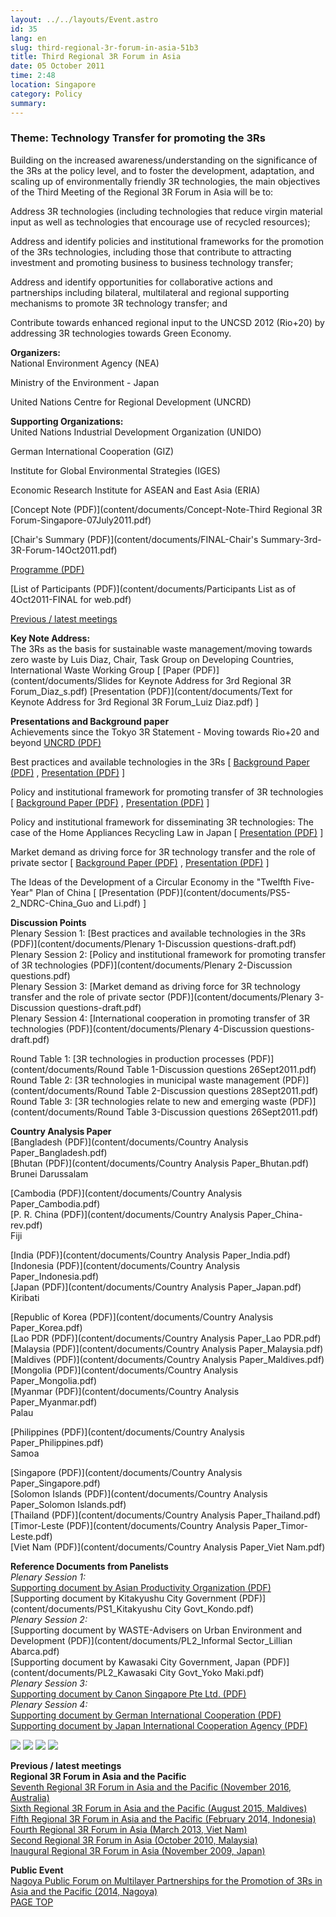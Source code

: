 ```yaml
---
layout: ../../layouts/Event.astro
id: 35
lang: en
slug: third-regional-3r-forum-in-asia-51b3
title: Third Regional 3R Forum in Asia
date: 05 October 2011
time: 2:48
location: Singapore
category: Policy
summary: 
---
```

### Theme: Technology Transfer for promoting the 3Rs

   
Building on the increased awareness/understanding on the significance of the 3Rs at the policy level, and to foster the development, adaptation, and scaling up of environmentally friendly 3R technologies, the main objectives of the Third Meeting of the Regional 3R Forum in Asia will be to:   
   
Address 3R technologies (including technologies that reduce virgin material input as well as technologies that encourage use of recycled resources);   
Address and identify policies and institutional frameworks for the promotion of the 3Rs technologies, including those that contribute to attracting investment and promoting business to business technology transfer;  
Address and identify opportunities for collaborative actions and partnerships including bilateral, multilateral and regional supporting mechanisms to promote 3R technology transfer; and   
Contribute towards enhanced regional input to the UNCSD 2012 (Rio+20) by addressing 3R technologies towards Green Economy.  
   
   
**Organizers:**   
National Environment Agency (NEA)   
Ministry of the Environment - Japan  
United Nations Centre for Regional Development (UNCRD)  
   
**Supporting Organizations:**   
United Nations Industrial Development Organization (UNIDO)  
German International Cooperation (GIZ)  
Institute for Global Environmental Strategies (IGES)  
Economic Research Institute for ASEAN and East Asia (ERIA)  
   
 [Concept Note (PDF)](content/documents/Concept-Note-Third Regional 3R Forum-Singapore-07July2011.pdf)    
   
 [Chair's Summary (PDF)](content/documents/FINAL-Chair's Summary-3rd-3R-Forum-14Oct2011.pdf)    
   
 [Programme (PDF)](content/documents/Programme-3rd-Regional-3R-Forum-Singapore-04Oct2011-FINAL.pdf)    
   
 [List of Participants (PDF)](content/documents/Participants List as of 4Oct2011-FINAL for web.pdf)    
   
[Previous / latest meetings](#meetings)   
   
**Key Note Address:**   
The 3Rs as the basis for sustainable waste management/moving towards zero waste by Luis Diaz, Chair, Task Group on Developing Countries, International Waste Working Group [  [Paper (PDF)](content/documents/Slides for Keynote Address for 3rd Regional 3R Forum_Diaz_s.pdf)   [Presentation (PDF)](content/documents/Text for Keynote Address for 3rd Regional 3R Forum_Luiz Diaz.pdf)  ]  
   
 **Presentations and Background paper**    
Achievements since the Tokyo 3R Statement - Moving towards Rio+20 and beyond  [UNCRD (PDF)](PS1-1_UNCRD_Mohanty_5Oct2011.pdf)    
   
Best practices and available technologies in the 3Rs [ [Background Paper (PDF)](content/documents/01_FINAL_Background_Paper_ONE_27Sept2011.pdf) ,  [Presentation (PDF)](content/documents/PS1-2_UNIDO_King_26Sept2011.pdf)  ]  
   
Policy and institutional framework for promoting transfer of 3R technologies [  [Background Paper (PDF)](content/documents/02_FINAL_Background_Paper_TWO_27Sept2011.pdf) ,  [Presentation (PDF)](content/documents/PS2-1_AIT_Visu.pdf)  ]  
   
Policy and institutional framework for disseminating 3R technologies: The case of the Home Appliances Recycling Law in Japan [  [Presentation (PDF)](content/documents/PS2-2_MOE-Japan_Kimura.pdf)  ]   
   
Market demand as driving force for 3R technology transfer and the role of private sector [ [Background Paper (PDF)](content/documents/03_FINAL_Background_Paper_THREE_27Sept2011.pdf) ,  [Presentation (PDF)](content/documents/PS3_Bionersis_Casimir.pdf)  ]  
   
The Ideas of the Development of a Circular Economy in the "Twelfth Five-Year" Plan of China [  [Presentation (PDF)](content/documents/PS5-2_NDRC-China_Guo and Li.pdf)  ]   
   
**Discussion Points**   
Plenary Session 1:  [Best practices and available technologies in the 3Rs (PDF)](content/documents/Plenary 1-Discussion questions-draft.pdf)    
Plenary Session 2:  [Policy and institutional framework for promoting transfer of 3R technologies (PDF)](content/documents/Plenary 2-Discussion questions.pdf)    
Plenary Session 3:  [Market demand as driving force for 3R technology transfer and the role of private sector (PDF)](content/documents/Plenary 3-Discussion questions-draft.pdf)   
Plenary Session 4:  [International cooperation in promoting transfer of 3R technologies (PDF)](content/documents/Plenary 4-Discussion questions-draft.pdf)    
   
Round Table 1:  [3R technologies in production processes (PDF)](content/documents/Round Table 1-Discussion questions 26Sept2011.pdf)    
Round Table 2:  [3R technologies in municipal waste management (PDF)](content/documents/Round Table 2-Discussion questions 28Sept2011.pdf)    
Round Table 3:  [3R technologies relate to new and emerging waste (PDF)](content/documents/Round Table 3-Discussion questions 26Sept2011.pdf)    
   
**Country Analysis Paper**   
 [Bangladesh (PDF)](content/documents/Country Analysis Paper_Bangladesh.pdf)    
 [Bhutan (PDF)](content/documents/Country Analysis Paper_Bhutan.pdf)    
Brunei Darussalam   
 [Cambodia (PDF)](content/documents/Country Analysis Paper_Cambodia.pdf)    
 [P. R. China (PDF)](content/documents/Country Analysis Paper_China-rev.pdf)    
Fiji   
 [India (PDF)](content/documents/Country Analysis Paper_India.pdf)    
 [Indonesia (PDF)](content/documents/Country Analysis Paper_Indonesia.pdf)    
 [Japan (PDF)](content/documents/Country Analysis Paper_Japan.pdf)    
Kiribati   
 [Republic of Korea (PDF)](content/documents/Country Analysis Paper_Korea.pdf)    
 [Lao PDR (PDF)](content/documents/Country Analysis Paper_Lao PDR.pdf)    
 [Malaysia (PDF)](content/documents/Country Analysis Paper_Malaysia.pdf)    
 [Maldives (PDF)](content/documents/Country Analysis Paper_Maldives.pdf)    
 [Mongolia (PDF)](content/documents/Country Analysis Paper_Mongolia.pdf)    
 [Myanmar (PDF)](content/documents/Country Analysis Paper_Myanmar.pdf)    
Palau   
 [Philippines (PDF)](content/documents/Country Analysis Paper_Philippines.pdf)    
Samoa   
 [Singapore (PDF)](content/documents/Country Analysis Paper_Singapore.pdf)    
 [Solomon Islands (PDF)](content/documents/Country Analysis Paper_Solomon Islands.pdf)    
 [Thailand (PDF)](content/documents/Country Analysis Paper_Thailand.pdf)    
 [Timor-Leste (PDF)](content/documents/Country Analysis Paper_Timor-Leste.pdf)    
 [Viet Nam (PDF)](content/documents/Country Analysis Paper_Viet Nam.pdf)    
   
**Reference Documents from Panelists**   
*Plenary Session 1:*   
 [Supporting document by Asian Productivity Organization (PDF)](content/documents/PS1_APO_Bhardwaji.pdf)    
 [Supporting document by Kitakyushu City Government (PDF)](content/documents/PS1_Kitakyushu City Govt_Kondo.pdf)    
*Plenary Session 2:*   
 [Supporting document by WASTE-Advisers on Urban Environment and Development (PDF)](content/documents/PL2_Informal Sector_Lillian Abarca.pdf)    
 [Supporting document by Kawasaki City Government, Japan (PDF)](content/documents/PL2_Kawasaki City Govt_Yoko Maki.pdf)    
*Plenary Session 3:*   
 [Supporting document by Canon Singapore Pte Ltd. (PDF)](content/documents/PS3_Canon_Lee.pdf)    
*Plenary Session 4:*   
 [Supporting document by German International Cooperation (PDF)](content/documents/PS4_GIZ_Garcia-cortes.pdf)    
 [Supporting document by Japan International Cooperation Agency (PDF)](content/documents/PS4_JICA_Suzuki.pdf)    
   
![](content/images/image18_51.jpg) ![](content/images/image18_47.jpg) ![](content/images/image18_48.jpg) ![](content/images/image18_50.jpg)   
   
**Previous / latest meetings**   
**Regional 3R Forum in Asia and the Pacific**   
[Seventh Regional 3R Forum in Asia and the Pacific (November 2016, Australia)](index.php?page=view&nr=961&type=13&menu=198)   
[Sixth Regional 3R Forum in Asia and the Pacific (August 2015, Maldives)](./index.php?page=view&type=13&nr=905&menu=308)   
[Fifth Regional 3R Forum in Asia and the Pacific (February 2014, Indonesia)](./index.php?page=view&nr=87&type=13&menu=198)   
[Fourth Regional 3R Forum in Asia (March 2013, Viet Nam)](./index.php?page=view&type=13&nr=57&menu=308)   
[Second Regional 3R Forum in Asia (October 2010, Malaysia)](./index.php?page=view&type=13&nr=38&menu=308)   
[Inaugural Regional 3R Forum in Asia (November 2009, Japan)](./index.php?page=view&type=13&nr=42&menu=308)   
   
**Public Event**   
[Nagoya Public Forum on Multilayer Partnerships for the Promotion of 3Rs in Asia and the Pacific (2014, Nagoya)](./index.php?page=view&type=13&nr=838&menu=308)   
[PAGE TOP](#top)
